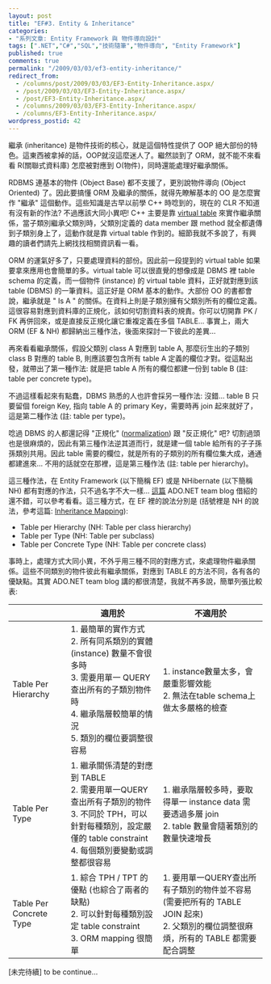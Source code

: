 ```yaml
---
layout: post
title: "EF#3. Entity & Inheritance"
categories:
- "系列文章: Entity Framework 與 物件導向設計"
tags: [".NET","C#","SQL","技術隨筆","物件導向", "Entity Framework"]
published: true
comments: true
permalink: "/2009/03/03/ef3-entity-inheritance/"
redirect_from:
  - /columns/post/2009/03/03/EF3-Entity-Inheritance.aspx/
  - /post/2009/03/03/EF3-Entity-Inheritance.aspx/
  - /post/EF3-Entity-Inheritance.aspx/
  - /columns/2009/03/03/EF3-Entity-Inheritance.aspx/
  - /columns/EF3-Entity-Inheritance.aspx/
wordpress_postid: 42
---
```


繼承 (inheritance) 是物件技術的核心，就是這個特性提供了 OOP 絕大部份的特色。這東西被拿掉的話，OOP就沒這麼迷人了。繼然談到了 ORM，就不能不來看看 R(關聯式資料庫) 怎麼被對應到 O(物件)，同時還能處理好繼承關係。

RDBMS 連基本的物件 (Object Base) 都不支援了，更別說物件導向 (Object Oriented) 了。因此要搞懂 ORM 及繼承的關係，就得先瞭解基本的 OO 是怎麼實作 "繼承" 這個動作。這些知識是古早以前學 C++ 時唸到的，現在的 CLR 不知道有沒有新的作法? 不過應該大同小異吧! C++ 主要是靠 [virtual table](http://en.wikipedia.org/wiki/Virtual_table) 來實作繼承關係，當子類別繼承父類別時，父類別定義的 data member 跟 method 就全都遺傳到子類別身上了，這動作就是靠 virtual table 作到的。細節我就不多說了，有興趣的讀者們請先上網找找相關資訊看一看。

ORM 的運氣好多了，只要處理資料的部份。因此前一段提到的 virtual table 如果要拿來應用也會簡單的多。virtual table 可以很直覺的想像成是 DBMS 裡 table schema 的定義，而一個物件 (instance) 的 virtual table 資料，正好就對應到該 table (DBMS) 的一筆資料。這正好是 ORM 基本的動作。大部份 OO 的書都會說，繼承就是 " Is A " 的關係。在資料上則是子類別擁有父類別所有的欄位定義。這很容易對應到資料庫的正規化，該如何切割資料表的規責。你可以切開靠 PK / FK 再併回來，或是直接反正規化讓它重複定義在多個 TABLE... 事實上，兩大 ORM (EF & NH) 都歸納出三種作法，後面來探討一下彼此的差異...

再來看看繼承關係，假設父類別 class A 對應到 table A, 那麼衍生出的子類別 class B 對應的 table B, 則應該要包含所有 table A 定義的欄位才對。從這點出發，就帶出了第一種作法: 就是把 table A 所有的欄位都建一份到 table B (註: table per concrete type)。

不過這樣看起來有點蠢，DBMS 熟悉的人也許會採另一種作法: 沒錯... table B 只要留個 foreign Key, 指向 table A 的 primary Key，需要時再 join 起來就好了，這是第二種作法 (註: table per type)。

唸過 DBMS 的人都還記得 "正規化" ([normalization](http://en.wikipedia.org/wiki/Database_normalization#Normal_forms)) 跟 "反正規化" 吧? 切割過頭也是很麻煩的，因此有第三種作法逆其道而行，就是建一個 table 給所有的子子孫孫類別共用。因此 table 需要的欄位，就是所有的子類別的所有欄位集大成，通通都建進來... 不用的話就空在那裡，這是第三種作法 (註: table per hierarchy)。

這三種作法，在 Entity Framework (以下簡稱 EF) 或是 NHibernate (以下簡稱 NH) 都有對應的作法，只不過名字不大一樣... [這篇](http://blogs.msdn.com/adonet/archive/2007/03/15/inheritance-in-the-entity-framework.aspx) ADO.NET team blog 借紹的還不錯，可以參考看看。這三種方式，在 EF 裡的說法分別是 (括號裡是 NH 的說法，參考這篇: [Inheritance Mapping](http://www.hibernate.org/hib_docs/reference/en/html/inheritance.html)):

- Table per Hierarchy (NH: Table per class hierarchy)
- Table per Type (NH: Table per subclass)
- Table per Concrete Type (NH: Table per concrete class)

事時上，處理方式大同小異，不外乎用三種不同的對應方式，來處理物件繼承關係。這些不同類別的物件彼此有繼承關係，對應到 TABLE 的方法不同，各有各的優缺點。其實 ADO.NET team blog 講的都很清楚，我就不再多說，簡單列張比較表:

|                        | 適用於                                                                     | 不適用於                                                           |
|------------------------|----------------------------------------------------------------------------|-------------------------------------------------------------------|
| Table Per Hierarchy    | 1. 最簡單的實作方式<br>2. 所有同系類別的實體 (instance) 數量不會很多時<br>3. 需要用單一 QUERY 查出所有的子類別物件時<br>4. 繼承階層較簡單的情況<br>5. 類別的欄位要調整很容易 | 1. instance數量太多，會嚴重影響效能<br>2. 無法在table schema上做太多嚴格的檢查 |
| Table Per Type         | 1. 繼承關係清楚的對應到 TABLE<br>2. 需要用單一QUERY查出所有子類別的物件<br>3. 不同於 TPH，可以針對每種類別，設定嚴僅的 table constraint<br>4. 每個類別要變動或調整都很容易 | 1. 繼承階層較多時，要取得單一 instance data 需要透過多層 join<br>2. table 數量會隨著類別的數量快速增長 |
| Table Per Concrete Type | 1. 綜合 TPH / TPT 的優點 (也綜合了兩者的缺點)<br>2. 可以針對每種類別設定 table constraint<br>3. ORM mapping 很簡單 | 1. 要用單一QUERY查出所有子類別的物件並不容易 (需要把所有的 TABLE JOIN 起來)<br>2. 父類別的欄位調整很麻煩，所有的 TABLE 都需要配合調整 |

[未完待續] to be continue…
